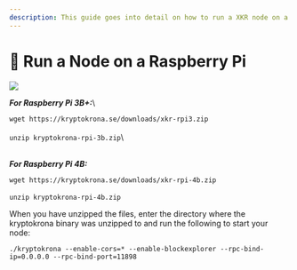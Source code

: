 ```yaml
---
description: This guide goes into detail on how to run a XKR node on a Raspberry Pi
---
```


# 🍇 Run a Node on a Raspberry Pi

![](../../.gitbook/assets/pi-plug-in.gif)

_**For Raspberry Pi 3B+:**_\


`wget https://kryptokrona.se/downloads/xkr-rpi3.zip`\
\
`unzip kryptokrona-rpi-3b.zip`\


\
_**For Raspberry Pi 4B:**_

`wget https://kryptokrona.se/downloads/xkr-rpi-4b.zip`\
\
`unzip kryptokrona-rpi-4b.zip`

When you have unzipped the files, enter the directory where the kryptokrona binary was unzipped to and run the following to start your node:

`./kryptokrona --enable-cors=* --enable-blockexplorer --rpc-bind-ip=0.0.0.0 --rpc-bind-port=11898`
